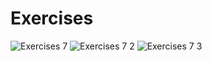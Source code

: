 # Exercises

![Exercises 7](https://user-images.githubusercontent.com/70604577/229874039-024954e1-51f9-49b8-970c-889cb73cc763.png)
![Exercises 7 2](https://user-images.githubusercontent.com/70604577/229874034-96435582-d769-44ee-ad12-cfd9da855bc1.png)
![Exercises 7 3](https://user-images.githubusercontent.com/70604577/229874037-5b15fd2f-c466-4714-a0e2-e1e60130fb8d.png)

